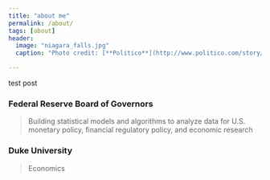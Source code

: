 ```yaml
---
title: "about me"
permalink: /about/
tags: [about]
header:
  image: "niagara_falls.jpg"
  caption: "Photo credit: [**Politico**](http://www.politico.com/story/2011/09/poll-congress-sinks-even-lower-063679)"

---
```


test post

### Federal Reserve Board of Governors
>Building statistical models and algorithms to analyze data for U.S. monetary policy, financial regulatory policy, and economic research



		
### Duke University
> Economics
